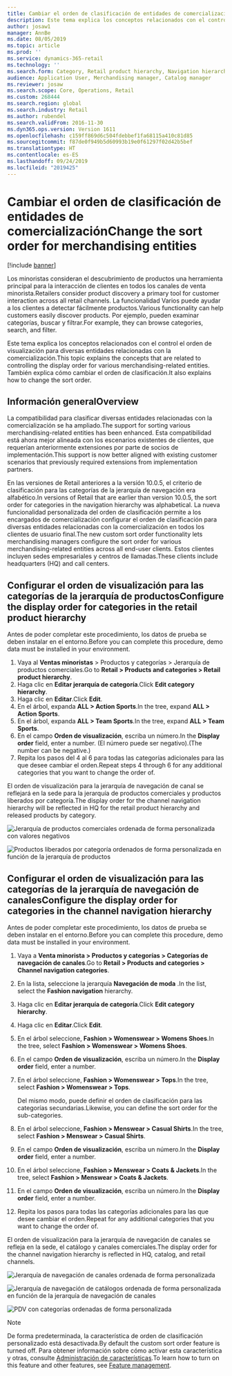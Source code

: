 ```yaml
---
title: Cambiar el orden de clasificación de entidades de comercialización
description: Este tema explica los conceptos relacionados con el control el orden de visualización para diversas entidades relacionadas con la comercialización en Dynamics 365 Retail.
author: josaw1
manager: AnnBe
ms.date: 08/05/2019
ms.topic: article
ms.prod: ''
ms.service: dynamics-365-retail
ms.technology: ''
ms.search.form: Category, Retail product hierarchy, Navigation hierarchy
audience: Application User, Merchandising manager, Catalog manager
ms.reviewer: josaw
ms.search.scope: Core, Operations, Retail
ms.custom: 268444
ms.search.region: global
ms.search.industry: Retail
ms.author: rubendel
ms.search.validFrom: 2016-11-30
ms.dyn365.ops.version: Version 1611
ms.openlocfilehash: c159ff869d6c504fdebbef1fa68115a410c81d85
ms.sourcegitcommit: f87de0f949b5d60993b19e0f61297f02d42b5bef
ms.translationtype: HT
ms.contentlocale: es-ES
ms.lasthandoff: 09/24/2019
ms.locfileid: "2019425"
---
```

# <a name="change-the-sort-order-for-merchandising-entities"></a><span data-ttu-id="e9559-103">Cambiar el orden de clasificación de entidades de comercialización</span><span class="sxs-lookup"><span data-stu-id="e9559-103">Change the sort order for merchandising entities</span></span>


[!include [banner](includes/banner.md)]

<span data-ttu-id="e9559-104">Los minoristas consideran el descubrimiento de productos una herramienta principal para la interacción de clientes en todos los canales de venta minorista.</span><span class="sxs-lookup"><span data-stu-id="e9559-104">Retailers consider product discovery a primary tool for customer interaction across all retail channels.</span></span> <span data-ttu-id="e9559-105">La funcionalidad Varios puede ayudar a los clientes a detectar fácilmente productos.</span><span class="sxs-lookup"><span data-stu-id="e9559-105">Various functionality can help customers easily discover products.</span></span> <span data-ttu-id="e9559-106">Por ejemplo, pueden examinar categorías, buscar y filtrar.</span><span class="sxs-lookup"><span data-stu-id="e9559-106">For example, they can browse categories, search, and filter.</span></span>

<span data-ttu-id="e9559-107">Este tema explica los conceptos relacionados con el control el orden de visualización para diversas entidades relacionadas con la comercialización.</span><span class="sxs-lookup"><span data-stu-id="e9559-107">This topic explains the concepts that are related to controlling the display order for various merchandising-related entities.</span></span> <span data-ttu-id="e9559-108">También explica cómo cambiar el orden de clasificación.</span><span class="sxs-lookup"><span data-stu-id="e9559-108">It also explains how to change the sort order.</span></span>

## <a name="overview"></a><span data-ttu-id="e9559-109">Información general</span><span class="sxs-lookup"><span data-stu-id="e9559-109">Overview</span></span>

<span data-ttu-id="e9559-110">La compatibilidad para clasificar diversas entidades relacionadas con la comercialización se ha ampliado.</span><span class="sxs-lookup"><span data-stu-id="e9559-110">The support for sorting various merchandising-related entities has been enhanced.</span></span> <span data-ttu-id="e9559-111">Esta compatibilidad está ahora mejor alineada con los escenarios existentes de clientes, que requerían anteriormente extensiones por parte de socios de implementación.</span><span class="sxs-lookup"><span data-stu-id="e9559-111">This support is now better aligned with existing customer scenarios that previously required extensions from implementation partners.</span></span>

<span data-ttu-id="e9559-112">En las versiones de Retail anteriores a la versión 10.0.5, el criterio de clasificación para las categorías de la jerarquía de navegación era alfabético.</span><span class="sxs-lookup"><span data-stu-id="e9559-112">In versions of Retail that are earlier than version 10.0.5, the sort order for categories in the navigation hierarchy was alphabetical.</span></span> <span data-ttu-id="e9559-113">La nueva funcionalidad personalizada del orden de clasificación permite a los encargados de comercialización configurar el orden de clasificación para diversas entidades relacionadas con la comercialización en todos los clientes de usuario final.</span><span class="sxs-lookup"><span data-stu-id="e9559-113">The new custom sort order functionality lets merchandising managers configure the sort order for various merchandising-related entities across all end-user clients.</span></span> <span data-ttu-id="e9559-114">Estos clientes incluyen sedes empresariales y centros de llamadas.</span><span class="sxs-lookup"><span data-stu-id="e9559-114">These clients include headquarters (HQ) and call centers.</span></span>

## <a name="configure-the-display-order-for-categories-in-the-retail-product-hierarchy"></a><span data-ttu-id="e9559-115">Configurar el orden de visualización para las categorías de la jerarquía de productos</span><span class="sxs-lookup"><span data-stu-id="e9559-115">Configure the display order for categories in the retail product hierarchy</span></span>

<span data-ttu-id="e9559-116">Antes de poder completar este procedimiento, los datos de prueba se deben instalar en el entorno.</span><span class="sxs-lookup"><span data-stu-id="e9559-116">Before you can complete this procedure, demo data must be installed in your environment.</span></span>

1. <span data-ttu-id="e9559-117">Vaya al **Ventas minoristas** \> Productos y categorías \> Jerarquía de productos comerciales.</span><span class="sxs-lookup"><span data-stu-id="e9559-117">Go to **Retail \> Products and categories \> Retail product hierarchy**.</span></span>
2. <span data-ttu-id="e9559-118">Haga clic en **Editar jerarquía de categoría**.</span><span class="sxs-lookup"><span data-stu-id="e9559-118">Click **Edit category hierarchy**.</span></span>
3. <span data-ttu-id="e9559-119">Haga clic en **Editar**.</span><span class="sxs-lookup"><span data-stu-id="e9559-119">Click **Edit**.</span></span>
4. <span data-ttu-id="e9559-120">En el árbol, expanda **ALL \> Action Sports**.</span><span class="sxs-lookup"><span data-stu-id="e9559-120">In the tree, expand **ALL \> Action Sports**.</span></span>
5. <span data-ttu-id="e9559-121">En el árbol, expanda **ALL \> Team Sports**.</span><span class="sxs-lookup"><span data-stu-id="e9559-121">In the tree, expand **ALL \> Team Sports**.</span></span>
6. <span data-ttu-id="e9559-122">En el campo **Orden de visualización**, escriba un número.</span><span class="sxs-lookup"><span data-stu-id="e9559-122">In the **Display order** field, enter a number.</span></span> <span data-ttu-id="e9559-123">(El número puede ser negativo).</span><span class="sxs-lookup"><span data-stu-id="e9559-123">(The number can be negative.)</span></span>
7. <span data-ttu-id="e9559-124">Repita los pasos del 4 al 6 para todas las categorías adicionales para las que desee cambiar el orden.</span><span class="sxs-lookup"><span data-stu-id="e9559-124">Repeat steps 4 through 6 for any additional categories that you want to change the order of.</span></span>

<span data-ttu-id="e9559-125">El orden de visualización para la jerarquía de navegación de canal se reflejará en la sede para la jerarquía de productos comerciales y productos liberados por categoría.</span><span class="sxs-lookup"><span data-stu-id="e9559-125">The display order for the channel navigation hierarchy will be reflected in HQ for the retail product hierarchy and released products by category.</span></span>

![Jerarquía de productos comerciales ordenada de forma personalizada con valores negativos](./media/RetailProductHierarchyCustomSortedWithNegativeValues.png)

![Productos liberados por categoría ordenados de forma personalizada en función de la jerarquía de productos](./media/ReleasedProductsByCategoryCustomSortedBasedOnRetailProductHierarchy.png)

## <a name="configure-the-display-order-for-categories-in-the-channel-navigation-hierarchy"></a><span data-ttu-id="e9559-128">Configurar el orden de visualización para las categorías de la jerarquía de navegación de canales</span><span class="sxs-lookup"><span data-stu-id="e9559-128">Configure the display order for categories in the channel navigation hierarchy</span></span>

<span data-ttu-id="e9559-129">Antes de poder completar este procedimiento, los datos de prueba se deben instalar en el entorno.</span><span class="sxs-lookup"><span data-stu-id="e9559-129">Before you can complete this procedure, demo data must be installed in your environment.</span></span>

1. <span data-ttu-id="e9559-130">Vaya a **Venta minorista \> Productos y categorías \> Categorías de navegación de canales**.</span><span class="sxs-lookup"><span data-stu-id="e9559-130">Go to **Retail \> Products and categories \> Channel navigation categories**.</span></span>
2. <span data-ttu-id="e9559-131">En la lista, seleccione la jerarquía **Navegación de moda** .</span><span class="sxs-lookup"><span data-stu-id="e9559-131">In the list, select the **Fashion navigation** hierarchy.</span></span>
3. <span data-ttu-id="e9559-132">Haga clic en **Editar jerarquía de categoría**.</span><span class="sxs-lookup"><span data-stu-id="e9559-132">Click **Edit category hierarchy**.</span></span>
4. <span data-ttu-id="e9559-133">Haga clic en **Editar**.</span><span class="sxs-lookup"><span data-stu-id="e9559-133">Click **Edit**.</span></span>
5. <span data-ttu-id="e9559-134">En el árbol seleccione, **Fashion \> Womenswear \> Womens Shoes**.</span><span class="sxs-lookup"><span data-stu-id="e9559-134">In the tree, select **Fashion \> Womenswear \> Womens Shoes**.</span></span>
6. <span data-ttu-id="e9559-135">En el campo **Orden de visualización**, escriba un número.</span><span class="sxs-lookup"><span data-stu-id="e9559-135">In the **Display order** field, enter a number.</span></span>
7. <span data-ttu-id="e9559-136">En el árbol seleccione, **Fashion \> Womenswear \> Tops**.</span><span class="sxs-lookup"><span data-stu-id="e9559-136">In the tree, select **Fashion \> Womenswear \> Tops**.</span></span>

    <span data-ttu-id="e9559-137">Del mismo modo, puede definir el orden de clasificación para las categorías secundarias.</span><span class="sxs-lookup"><span data-stu-id="e9559-137">Likewise, you can define the sort order for the sub-categories.</span></span>

8. <span data-ttu-id="e9559-138">En el árbol seleccione, **Fashion \> Menswear \> Casual Shirts**.</span><span class="sxs-lookup"><span data-stu-id="e9559-138">In the tree, select **Fashion \> Menswear \> Casual Shirts**.</span></span>
9. <span data-ttu-id="e9559-139">En el campo **Orden de visualización**, escriba un número.</span><span class="sxs-lookup"><span data-stu-id="e9559-139">In the **Display order** field, enter a number.</span></span>
10. <span data-ttu-id="e9559-140">En el árbol seleccione, **Fashion \> Menswear \> Coats & Jackets**.</span><span class="sxs-lookup"><span data-stu-id="e9559-140">In the tree, select **Fashion \> Menswear \> Coats & Jackets**.</span></span>
11. <span data-ttu-id="e9559-141">En el campo **Orden de visualización**, escriba un número.</span><span class="sxs-lookup"><span data-stu-id="e9559-141">In the **Display order** field, enter a number.</span></span>
12. <span data-ttu-id="e9559-142">Repita los pasos para todas las categorías adicionales para las que desee cambiar el orden.</span><span class="sxs-lookup"><span data-stu-id="e9559-142">Repeat for any additional categories that you want to change the order of.</span></span>

<span data-ttu-id="e9559-143">El orden de visualización para la jerarquía de navegación de canales se refleja en la sede, el catálogo y canales comerciales.</span><span class="sxs-lookup"><span data-stu-id="e9559-143">The display order for the channel navigation hierarchy is reflected in HQ, catalog, and retail channels.</span></span>

![Jerarquía de navegación de canales ordenada de forma personalizada](./media/ChannelNavCustomSorted.png)

![Jerarquía de navegación de catálogos ordenada de forma personalizada en función de la jerarquía de navegación de canales](./media/CatalogNavHierarchyCustomSortedBasedOnChannelNav.png)

![PDV con categorías ordenadas de forma personalizada](./media/POSChannelCategoriesCustomSorted.png)

> [!NOTE]
> <span data-ttu-id="e9559-147">De forma predeterminada, la característica de orden de clasificación personalizado está desactivada.</span><span class="sxs-lookup"><span data-stu-id="e9559-147">By default the custom sort order feature is turned off.</span></span> <span data-ttu-id="e9559-148">Para obtener información sobre cómo activar esta característica y otras, consulte [Administración de características](https://docs.microsoft.com/dynamics365/unified-operations/fin-and-ops/get-started/feature-management/feature-management-overview).</span><span class="sxs-lookup"><span data-stu-id="e9559-148">To learn how to turn on this feature and other features, see [Feature management](https://docs.microsoft.com/dynamics365/unified-operations/fin-and-ops/get-started/feature-management/feature-management-overview).</span></span>
